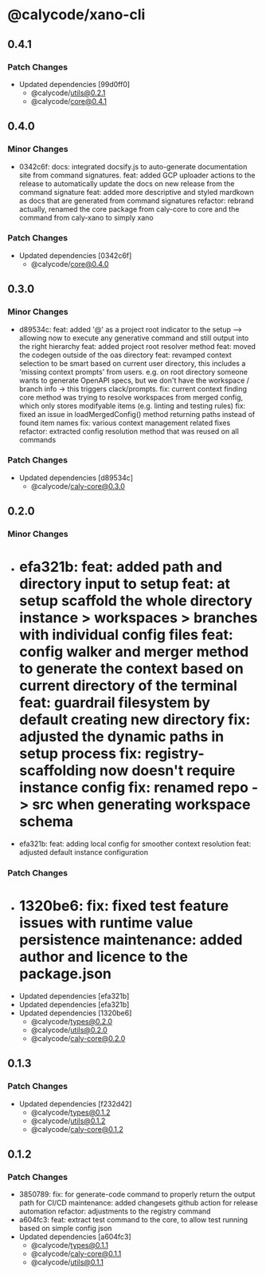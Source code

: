 # @calycode/xano-cli

## 0.4.1

### Patch Changes

- Updated dependencies [99d0ff0]
  - @calycode/utils@0.2.1
  - @calycode/core@0.4.1

## 0.4.0

### Minor Changes

- 0342c6f: docs: integrated docsify.js to auto-generate documentation site from command signatures.
  feat: added GCP uploader actions to the release to automatically update the docs on new release from the command signature
  feat: added more descriptive and styled mardkown as docs that are generated from command signatures
  refactor: rebrand actually, renamed the core package from caly-core to core and the command from caly-xano to simply xano

### Patch Changes

- Updated dependencies [0342c6f]
  - @calycode/core@0.4.0

## 0.3.0

### Minor Changes

- d89534c: feat: added '@' as a project root indicator to the setup --> allowing now to execute any generative command and still output into the right hierarchy
  feat: added project root resolver method
  feat: moved the codegen outside of the oas directory
  feat: revamped context selection to be smart based on current user directory, this includes a 'missing context prompts' from users. e.g. on root directory someone wants to generate OpenAPI specs, but we don't have the workspace / branch info -> this triggers clack/prompts.
  fix: current context finding core method was trying to resolve workspaces from merged config, which only stores modifyable items (e.g. linting and testing rules)
  fix: fixed an issue in loadMergedConfig() method returning paths instead of found item names
  fix: various context management related fixes
  refactor: extracted config resolution method that was reused on all commands

### Patch Changes

- Updated dependencies [d89534c]
  - @calycode/caly-core@0.3.0

## 0.2.0

### Minor Changes

- efa321b: feat: added path and directory input to setup
  feat: at setup scaffold the whole directory instance > workspaces > branches with individual config files
  feat: config walker and merger method to generate the context based on current directory of the terminal
  feat: guardrail filesystem by default creating new directory
  fix: adjusted the dynamic paths in setup process
  fix: registry-scaffolding now doesn't require instance config
  fix: renamed repo -> src when generating workspace schema
  ===
- efa321b: feat: adding local config for smoother context resolution
  feat: adjusted default instance configuration

### Patch Changes

- 1320be6: fix: fixed test feature issues with runtime value persistence
  maintenance: added author and licence to the package.json
  ===
- Updated dependencies [efa321b]
- Updated dependencies [efa321b]
- Updated dependencies [1320be6]
  - @calycode/types@0.2.0
  - @calycode/utils@0.2.0
  - @calycode/caly-core@0.2.0

## 0.1.3

### Patch Changes

- Updated dependencies [f232d42]
  - @calycode/types@0.1.2
  - @calycode/utils@0.1.2
  - @calycode/caly-core@0.1.2

## 0.1.2

### Patch Changes

- 3850789: fix: for generate-code command to properly return the output path for CI/CD
  maintenance: added changesets github action for release automation
  refactor: adjustments to the registry command
- a604fc3: feat: extract test command to the core, to allow test running based on simple config json
- Updated dependencies [a604fc3]
  - @calycode/types@0.1.1
  - @calycode/caly-core@0.1.1
  - @calycode/utils@0.1.1
